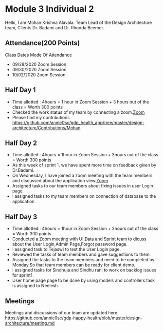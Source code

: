 # Module 3 Individual 2
Hello, I am Mohan Krishna Alavala. Team Lead of the Design Architecture team, Clients Dr. Badami and Dr. Rhonda Beemer.

## Attendance(200 Points)
Class Dates Mode Of Attendance
- 09/28/2020 Zoom Session
- 09/30/2020 Zoom Session
- 10/02/2020 Zoom Session

## Half Day 1
- Time allotted : 4hours = 1 hour in Zoom Session + 3 hours out of the class = Worth 300 points
- Checked the work status of my team by connecting a zoom.[Zoom](https://github.com/annie0sc/gdp-happy-health/blob/master/design-architecture/Meetings/TeamMeeting%20sep%2028th.jpeg)
- Please find my contributions 
https://github.com/annie0sc/gdp_health_app/tree/master/design-architecture/Contributions/Mohan


## Half Day 2
- Time allotted : 4hours = 1hour in Zoom Session + 3hours out of the class = Worth 300 points
- As this week of sprint 1, we have spent more time on feedback given by Dr.Badami.
- On Wednesday, I have joined a zoom meeting with the team members and discussed about the application view.[Zoom](https://github.com/annie0sc/gdp-happy-health/blob/master/design-architecture/Meetings/Team%20meeting%20September30.PNG)
- Assigned tasks to our team members about fixing issues in user Login page.
- I assigned tasks to my team members on connection of database to the application.


## Half Day 3
- Time allotted : 4hours = 1hour in Zoom Session + 3hours out of the class = Worth 300 points
- Conducted a Zoom meeting with UI,Data and Sprint team to dicuss about the User Login,Admin Page,Forgot password page.
- I assigned task to Tejaswi to test the User Login page.
- Reviewed the tasks of team members and gave suggestions to them.
- Assigned the tasks to the team members and need to be completed by Monday.So that team members can be ready for client demo.
- I assigned tasks for Sindhuja and Sindhu rani to work on backlog issues for sprint1.
- User home page page to be done by using models and controllers task is assigned to Neelesh.

## Meetings
Meetings and discussions of our team are updated here.
https://github.com/annie0sc/gdp-happy-health/blob/master/design-architecture/meeting.md
